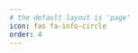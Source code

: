```yaml
---
# the default layout is 'page'
icon: fas fa-info-circle
order: 4
---
```


<div data-iframe-width="150" data-iframe-height="270" data-share-badge-id="8f6c1b1f-6e6e-4af5-8cc3-bc93be8c4eec" data-share-badge-host="https://www.credly.com"></div><script type="text/javascript" async src="//cdn.credly.com/assets/utilities/embed.js"></script>

